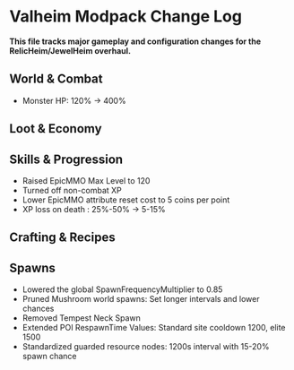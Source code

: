 # Valheim Modpack Change Log

**This file tracks major gameplay and configuration changes for the RelicHeim/JewelHeim overhaul.**

## World & Combat
- Monster HP: 120% -> 400%

## Loot & Economy

## Skills & Progression
- Raised EpicMMO Max Level to 120
- Turned off non-combat XP
- Lower EpicMMO attribute reset cost to 5 coins per point
- XP loss on death : 25%-50% -> 5-15%

## Crafting & Recipes

## Spawns
- Lowered the global SpawnFrequencyMultiplier to 0.85
- Pruned Mushroom world spawns: Set longer intervals and lower chances
- Removed Tempest Neck Spawn
- Extended POI RespawnTime Values: Standard site cooldown 1200, elite 1500
- Standardized guarded resource nodes: 1200s interval with 15-20% spawn chance